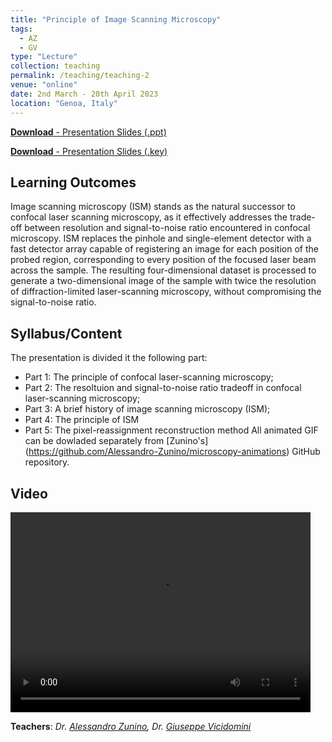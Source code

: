 ```yaml
---
title: "Principle of Image Scanning Microscopy"
tags:
  - AZ
  - GV
type: "Lecture"
collection: teaching
permalink: /teaching/teaching-2
venue: "online"
date: 2nd March - 20th April 2023
location: "Genoa, Italy"
---
```


[**Download** - Presentation Slides (.ppt)](https://vicidominilab.github.io/files/teaching-1.pdf)

[**Download** - Presentation Slides (.key)](https://vicidominilab.github.io/files/teaching-1.pdf)


## Learning Outcomes
Image scanning microscopy (ISM) stands as the natural successor to confocal laser scanning microscopy, as it effectively addresses the trade-off between resolution and signal-to-noise ratio encountered in confocal microscopy. ISM replaces the pinhole and single-element detector with a fast detector array capable of registering an image for each position of the probed region, corresponding to every position of the focused laser beam across the sample. The resulting four-dimensional dataset is processed to generate a two-dimensional image of the sample with twice the resolution of diffraction-limited laser-scanning microscopy, without compromising the signal-to-noise ratio.  

## Syllabus/Content
The presentation is divided it the following part:
- Part 1: The principle of confocal laser-scanning microscopy;
- Part 2: The resoltuion and signal-to-noise ratio tradeoff in confocal laser-scanning microscopy;
- Part 3: A brief history of image scanning microscopy (ISM);
- Part 4: The principle of ISM
- Part 5: The pixel-reassignment reconstruction method
All animated GIF can be dowladed separately from [Zunino's] (https://github.com/Alessandro-Zunino/microscopy-animations) GitHub repository.


## Video
<video width="480" height="320" controls="controls" class="align-center">
<source src="/videos/VicidominiG_SIF_2020_max_compression.mp4" type="video/mp4">
</video>

**Teachers**: *Dr. [Alessandro Zunino](https://vicidominilab.github.io/team/AZ/), Dr. [Giuseppe Vicidomini](https://vicidominilab.github.io/team/GV/)*
